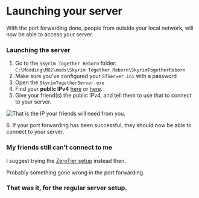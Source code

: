 # Launching your server

With the port forwarding done, people from outside your local network, will now be able to access your server.



### Launching the server

1. Go to the `Skyrim Together Reborn` folder:\
   `C:\Modding\MO2\mods\Skyrim Together Reborn\SkyrimTogetherReborn`
2. Make sure you've configured your `STServer.ini` with a password
3. Open the `SkyrimTogetherServer.exe`
4. Find your **public IPv4** [here](https://icanhazip.com/) or [here](https://www.whatismyip.net/).
5. Give your friend(s) the public IPv4, and tell them to use that to connect to your server.

![That is the IP your friends will need from you.](https://shx.is/5BDwfV5b9.png)

6\. If your port forwarding has been successful, they should now be able to connect to your server.



### My friends still can't connect to me

I suggest trying the [ZeroTier setup](../zerotier-setup/) instead then.&#x20;

Probably something gone wrong in the port forwarding.



### That was it, for the regular server setup.
